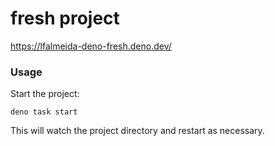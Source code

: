 # fresh project

https://lfalmeida-deno-fresh.deno.dev/

### Usage

Start the project:

```
deno task start
```

This will watch the project directory and restart as necessary.
